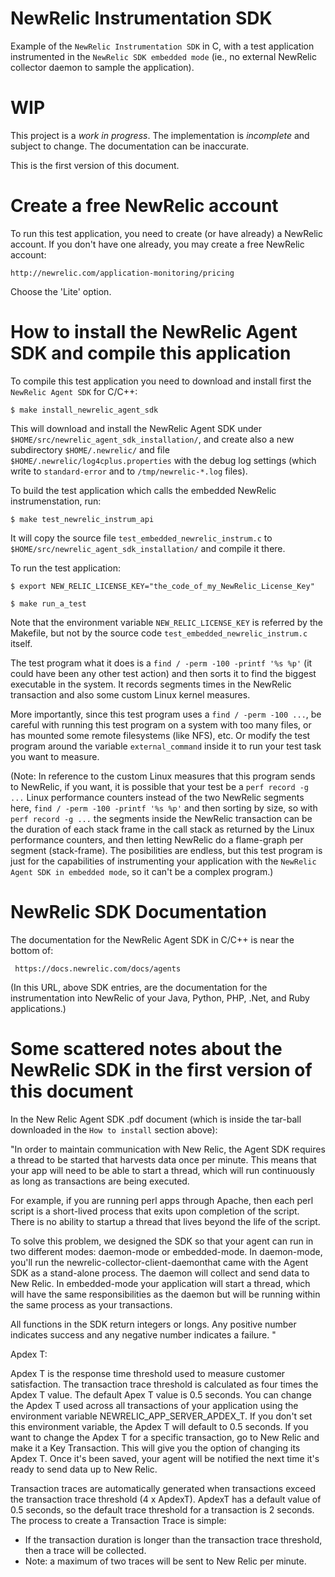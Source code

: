 # NewRelic Instrumentation SDK

Example of the `NewRelic Instrumentation SDK` in C, with a test application instrumented in the `NewRelic SDK embedded mode` (ie., no external NewRelic collector daemon to sample the application).

# WIP

This project is a *work in progress*. The implementation is *incomplete* and subject to change. The documentation can be inaccurate.

This is the first version of this document.

# Create a free NewRelic account

To run this test application, you need to create (or have already) a NewRelic account.
If you don't have one already, you may create a free NewRelic account:

    http://newrelic.com/application-monitoring/pricing

Choose the 'Lite' option.

# How to install the NewRelic Agent SDK and compile this application

To compile this test application you need to download and install first the `NewRelic Agent SDK` for C/C++:

    $ make install_newrelic_agent_sdk

This will download and install the NewRelic Agent SDK under `$HOME/src/newrelic_agent_sdk_installation/`, and create
also a new subdirectory `$HOME/.newrelic/` and file `$HOME/.newrelic/log4cplus.properties` with the debug log settings
(which write to `standard-error` and to `/tmp/newrelic-*.log` files).

To build the test application which calls the embedded NewRelic instrumenstation, run:

    $ make test_newrelic_instrum_api

It will copy the source file `test_embedded_newrelic_instrum.c` to `$HOME/src/newrelic_agent_sdk_installation/` and
compile it there.

To run the test application:

    $ export NEW_RELIC_LICENSE_KEY="the_code_of_my_NewRelic_License_Key"

    $ make run_a_test

Note that the environment variable `NEW_RELIC_LICENSE_KEY` is referred by the Makefile, but not by the source code
`test_embedded_newrelic_instrum.c` itself.

The test program what it does is a `find / -perm -100 -printf '%s %p'` (it could have been any other test action)
and then sorts it to find the biggest executable in the system. It records segments times in the NewRelic transaction
and also some custom Linux kernel measures.

More importantly, since this test program uses a `find / -perm -100 ...`, be careful with running this test program
on a system with too many files, or has mounted some remote filesystems (like NFS), etc. Or modify the test program
around the variable `external_command` inside it to run your test task you want to measure.

(Note: In reference to the custom Linux measures that this program sends to NewRelic, if you want, it is possible
that your test be a `perf record -g ...` Linux performance counters instead of the two NewRelic segments here,
`find / -perm -100 -printf '%s %p'` and then sorting by size, so with `perf record -g ...` the segments inside the
NewRelic transaction can be the duration of each stack frame in the call stack as returned by the Linux performance
counters, and then letting NewRelic do a flame-graph per segment (stack-frame). The posibilities are endless, but
this test program is just for the capabilities of instrumenting your application with the `NewRelic Agent SDK in
embedded mode`, so it can't be a complex program.)


# NewRelic SDK Documentation

The documentation for the NewRelic Agent SDK in C/C++ is near the bottom of:

     https://docs.newrelic.com/docs/agents

(In this URL, above SDK entries, are the documentation for the instrumentation into NewRelic of your Java, Python, PHP, .Net, and Ruby applications.)

# Some scattered notes about the NewRelic SDK in the first version of this document


In the New Relic Agent SDK .pdf document (which is inside the tar-ball downloaded in the `How to install` section above):

"In order to maintain communication with New Relic, the Agent SDK requires a thread to be started that harvests data once per minute. This means that your app will need to be able to start a thread, which will run continuously as long as transactions are being executed.

For example, if you are running perl apps through Apache, then each perl script is a short-lived process that exits upon completion of the script. There is no ability to startup a thread that lives beyond the life of the script.

To solve this problem, we designed the SDK so that your agent can run in two different modes: daemon-mode or embedded-mode. In daemon-mode, you'll run the newrelic-collector-client-daemonthat came with the Agent SDK as a stand-alone process. The daemon will collect and send data to New Relic. In embedded-mode your application will start a thread, which will have the same responsibilities as the daemon but will be running within the same process as your transactions.

All functions in the SDK return integers or longs. Any positive number indicates success and any negative number indicates a failure.
"


Apdex T:

Apdex T is the response time threshold used to measure customer satisfaction. The transaction trace threshold is calculated as four times the Apdex T value. The default Apex T value is 0.5 seconds.
You can change the Apdex T used across all transactions of your application using the environment variable NEWRELIC_APP_SERVER_APDEX_T. If you don't set this environment variable, the Apdex T will default to 0.5 seconds.
If you want to change the Apdex T for a specific transaction, go to New Relic and make it a Key Transaction. This will give you the option of changing its Apdex T. Once it's been saved, your agent will be notified the next time it's ready to send data up to New Relic.


Transaction traces are automatically generated when transactions exceed the transaction trace threshold (4 x ApdexT). ApdexT has a default value of 0.5 seconds, so the default trace threshold for a transaction is 2 seconds.
The process to create a Transaction Trace is simple:
* If the transaction duration is longer than the transaction trace threshold, then a trace will be collected.
* Note: a maximum of two traces will be sent to New Relic per minute.



